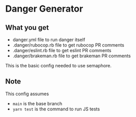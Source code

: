 # Danger Generator

## What you get

* danger.yml file to run danger itself
* .danger/rubocop.rb file to get rubocop PR comments
* .danger/eslint.rb file to get eslint PR comments
* .danger/brakeman.rb file to get brakeman PR comments

This is the basic config needed to use semaphore.

## Note
This config assumes
 - `main` is the base branch
 - `yarn test` is the command to run JS tests
